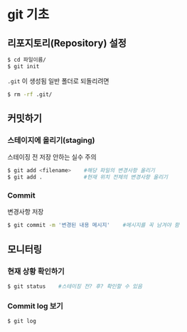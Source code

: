 # git 기초
## 리포지토리(Repository) 설정
```bash
$ cd 파일이름/
$ git init
```
`.git` 이 생성됨
일반 폴더로 되돌리려면
```bash
$ rm -rf .git/
```

## 커밋하기
### 스테이지에 올리기(staging)
스테이징 전 저장 안하는 실수 주의
```bash
$ git add <filename>    #해당 파일의 변경사항 올리기
$ git add .             #현재 위치 전체의 변경사항 올리기
```

### Commit
변경사항 저장
```bash
$ git commit -m '변경된 내용 메시지'    #메시지를 꼭 남겨야 함
```

## 모니터링
### 현재 상황 확인하기
```bash
$ git status    #스테이징 전? 후? 확인할 수 있음
```
### Commit log 보기
```bash
$ git log
```
